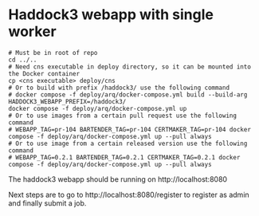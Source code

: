 # Haddock3 webapp with single worker

```shell
# Must be in root of repo
cd ../..
# Need cns executable in deploy directory, so it can be mounted into the Docker container
cp <cns executable> deploy/cns
# Or to build with prefix /haddock3/ use the following command
# docker compose -f deploy/arq/docker-compose.yml build --build-arg HADDOCK3_WEBAPP_PREFIX=/haddock3/
docker compose -f deploy/arq/docker-compose.yml up
# Or to use images from a certain pull request use the following command
# WEBAPP_TAG=pr-104 BARTENDER_TAG=pr-104 CERTMAKER_TAG=pr-104 docker compose -f deploy/arq/docker-compose.yml up --pull always
# Or to use image from a certain released version use the following command
# WEBAPP_TAG=0.2.1 BARTENDER_TAG=0.2.1 CERTMAKER_TAG=0.2.1 docker compose -f deploy/arq/docker-compose.yml up --pull always
```

The haddock3 webapp should be running on http://localhost:8080

Next steps are to go to http://localhost:8080/register to register as admin and finally submit a job.
